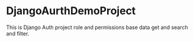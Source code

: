 # DjangoAurthDemoProject
This is Django Auth project role and permissions  base data get and search and filter. 
